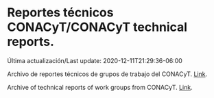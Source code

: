 # Reportes técnicos CONACyT/CONACyT technical reports.

Última actualización/Last update: 2020-12-11T21:29:36-06:00

Archivo de reportes técnicos de grupos de trabajo del CONACyT. [Link](https://coronavirus.conacyt.mx/productos/index.html).

Archive of technical reports of work groups from CONACyT. [Link](https://coronavirus.conacyt.mx/productos/index.html).
